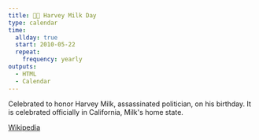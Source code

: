 ```yaml
---
title: 🏳️‍🌈 Harvey Milk Day
type: calendar
time:
  allday: true
  start: 2010-05-22
  repeat:
    frequency: yearly
outputs:
  - HTML
  - Calendar
---
```


Celebrated to honor Harvey Milk, assassinated politician, on his birthday. It is celebrated officially in California, Milk's home state.

[Wikipedia](https://en.wikipedia.org/wiki/Harvey_Milk_Day)
